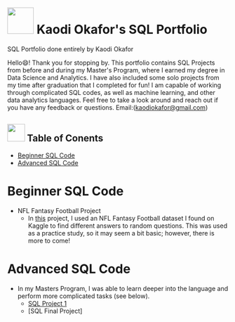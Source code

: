 # <img src="https://github.com/kaodi1999/SQL-Portfolio-KO/assets/88451981/0b33e2b0-f970-4337-b014-a1058b4215ea" height="60" width="60"> Kaodi Okafor's SQL Portfolio
SQL Portfolio done entirely by Kaodi Okafor

Hello😄! Thank you for stopping by. This portfolio contains SQL Projects from before and during my Master's Program, where I earned my degree in Data Science and Analytics. I have also included some solo projects from my time after graduation that I completed for fun! I am capable of working through complicated SQL codes, as well as machine learning, and other data analytics languages. Feel free to take a look around and reach out if you have any feedback or questions. Email:(kaodiokafor@gmail.com)

## <img src="https://github.com/kaodi1999/SQL-Portfolio-KO/assets/88451981/81af0d7b-cad7-4ad8-8db5-ba625c72d907" height="40" width="40"> Table of Conents
- [Beginner SQL Code](#Beginner-SQL-Code)
- [Advanced SQL Code](#Advanced-SQL-Code)


# Beginner SQL Code #
- NFL Fantasy Football Project
  - In [this](https://github.com/kaodi1999/SQL-Portfolio-KO/blob/6986f8c20ead8644e0afd61976cb9145ae75d6e0/NFL%20Analysis) project, I used an NFL Fantasy Football dataset I found on Kaggle to find different answers to random questions. This was used as a practice study, so it may seem a bit basic; however, there is more to come!

# Advanced SQL Code #
- In my Masters Program, I was able to learn deeper into the language and perform more complicated tasks (see below).
  - [SQL Project 1](https://github.com/kaodi1999/SQL-Portfolio-KO/blob/3c6d756ec10190d001164767a066fb8084447bd1/SQL%20Project%201)
  - [SQL Final Project]
